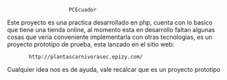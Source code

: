                         PCEcuador

 Este proyecto es una practica desarrollado en php, cuenta con lo basico que tiene una tienda online, al momento esta en desarrollo faltan algunas cosas que veria conveniente implementarla con otras tecnologias, es un proyecto prototipo de prueba, esta lanzado en el sitio web:
           
           http://plantascarnivorasec.epizy.com/ 

 Cualquier idea nos es de ayuda, vale recalcar que es un proyecto prototipo
